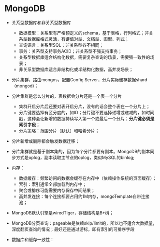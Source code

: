 # MongoDB

* 关系型数据库和非关系型数据库
  * 数据模型：关系型有严格预定义的schema，基于表格，行列格式；非关系型数据库格式灵活，有键值对型、文档型、图型、列式；
  * 查询语言：关系型SQL；非关系型各不相同；
  * 事务：关系型支持事务ACID；非关系型不强支持事务；
  * 关系型数据库适合结构化数据，需要复杂查询的场景，需要强一致性的场景；
  * 非关系型数据库适合非结构化或半结构化数据，高并发场景；

* 分片集群，路由mongos，配置Config Server，分片实际储存数据shard（mongod）；
* 分片集群是怎么分片的，表数据会分片还是一个表一个分片
  * 集群开启分片后还要对表开启分片，没有的话会整个表在一个分片上；
  * 分片键要选择有区分度的，如ID；分片键不要选择递增或递减的，如时间戳，这种会让新增的数据持续写入第一个或最后一个分片；**分片键必须是索引字段**；
  * 分片策略：范围分片（默认）和哈希分片；
* 分片新增或删除都会触发数据迁移；

* 分片集群就是基于副本集的，因为每个分片都要有副本。MongoDB的副本同步方式是oplog，副本读取主节点的oplog，类似MySQL的binlog;

* 内存：
  * 数据缓存：频繁访问的数据会缓存在内存中（依赖操作系统的页面缓存）；
  * 索引：索引通常全部加载到内存中；
  * 聚合或排序可能需要内存保存中间结果；
  * 高并发连接：每个连接都要占用约1M内存，mongoTemplate自带连接池；

* MongoDB默认引擎是wiredTiger，存储结构是B+树；

* MongoDB分页查询：pageable是依赖skip/limit的，所以也不适合大数据量，深度翻页查询的情况；最好还是通过游标，即有索引的可排序字段

* 数据库和缓存一致性：